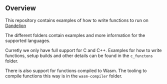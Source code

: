 ## Overview

This repository contains examples of how to write functions to run on [Dandelion](https://github.com/eth-easl/dandelion)

The different folders contain examples and more information for the supported languages.

Curretly we only have full support for C and C++.
Examples for how to write functions, setup builds and other details can be found in the `c_functons` folder.

There is also support for functions compiled to Wasm.
The tooling to compile functions this way is in the `wasm-compiler` folder.